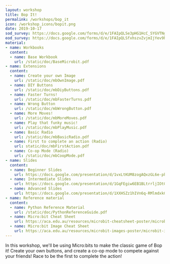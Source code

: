 ```yaml
---
layout: workshop
title: Bop It!
permalink: /workshops/bop_it
icon: /workshop_icons/bopit.png
date: 2019-10-17
sod_survey: https://docs.google.com/forms/d/e/1FAIpQLSe3pHG1HcC_SYGVTNgJkWkFln-Y8LoaZCrr8VaSAwMMtJOHfw/viewform
eod_survey: https://docs.google.com/forms/d/e/1FAIpQLSfxhszvZvjmIjYev9hJiMuoMtT8UuGKJKnZ4cIYaAHvHwk_Tw/viewform
material:
- name: Workbooks
  content:
  - name: Base Workbook
    url: /static/doc/BaseMicrobit.pdf
- name: Extensions
  content:
  - name: Create your own Image
    url: /static/doc/mbOwnImage.pdf
  - name: DIY Buttons
    url: /static/doc/mbDiyButtons.pdf
  - name: Faster Turns!
    url: /static/doc/mbFasterTurns.pdf
  - name: Wrong Button
    url: /static/doc/mbWrongButton.pdf
  - name: More Moves!
    url: /static/doc/mbMoreMoves.pdf
  - name: Play that funky music!
    url: /static/doc/mbPlayMusic.pdf
  - name: Basic Radio
    url: /static/doc/mbBasicRadio.pdf
  - name: First to complete an action (Radio)
    url: static/doc/mbFirstAction.pdf
  - name: Co-op Mode (Radio)
    url: /static/doc/mbCoopMode.pdf
- name: Slides
  content:
  - name: Beginner Slides
    url: https://docs.google.com/presentation/d/1vxLtKUM8zogAQxzGL6e-pk3VSJlVKyQ3lBytMZ_aka8/edit?usp=sharing
  - name: Intermediate Slides
    url: https://docs.google.com/presentation/d/1GqFEgiw6EB1BLtrrljIOtGpVvPzLJlWrdy7yLkmMiow/edit?usp=sharing
  - name: Advanced Slides
    url: https://docs.google.com/presentation/d/1XXHSZz1hIVn6q-RMlmdxkG_quj058UIexYZZuP9os6c/edit?usp=sharing
- name: Reference material
  content:
  - name: Python Reference Material
    url: /static/doc/PythonReferenceGuide.pdf
  - name: Micro:bit Cheat Sheet
    url: https://aca.edu.au/resources/microbit-cheatsheet-poster/microbit-cheatsheet.pdf
  - name: Micro:bit Image Cheat Sheet
    url: https://aca.edu.au/resources/microbit-images-poster/microbit-images.pdf
---
```


In this workshop, we'll be using Micro:bits to make the classic game of Bop it! Create your own buttons, and create a co-op mode to compete against your friends! Race to be the first to complete the action!
